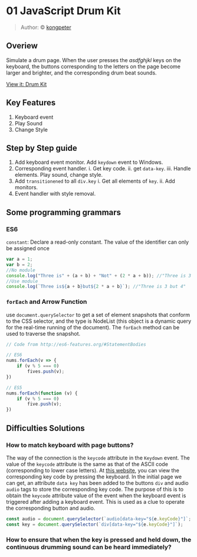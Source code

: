 # 01 JavaScript Drum Kit

> Author: © [kongpeter](github.com/kongpeter)

## Overiew
Simulate a drum page. When the user presses the *asdfghjkl* keys on the keyboard, the buttons corresponding to the letters on the page become larger and brighter, and the corresponding drum beat sounds.

[View it: Drum Kit](https://kongpeter.github.io/JavaScript30/1-Drum%20Kit/)

## Key Features

1. Keyboard event
2. Play Sound
3. Change Style


## Step by Step guide

1. Add keyboard event monitor. Add `keydown` event to Windows.
2.  Corresponding event handler.
   i. Get key code.
   ii. get `data-key`.
   iii. Handle elements. Play sound, change style.  
3. Add `transitionened` to all `div.key`
   i. Get all elements of `key`.
   ii. Add monitors.
4. Event handler with style removal.



## Some programming grammars
### ES6
``constant``: Declare a read-only constant. The value of the identifier can only be assigned once

````javascript
var a = 1;
var b = 2;
//No module
console.log("Three is" + (a + b) + "Not" + (2 * a + b)); //"Three is 3 but 4"
//Use module
console.log(`Three is${a + b}but${2 * a + b}`); //"Three is 3 but 4"
````


### ``forEach`` and Arrow Function

use `document.querySelector` to get a set of element snapshots that conform to the CSS selector, and the type is NodeList (this object is a dynamic query for the real-time running of the document). The `forEach` method can be used to traverse the snapshot.

```javascript
// Code from http://es6-features.org/#StatementBodies

// ES6
nums.forEach(v => {
	if (v % 5 === 0)
		fives.push(v);
})

// ES5
nums.forEach(function (v) {
	if (v % 5 === 0)
		five.push(v);
})
```


## Difficulties Solutions

### How to match keyboard with page buttons?
The way of the connection is the `keycode` attribute in the `Keydown` event. The value of the `keycode` attribute is the same as that of the ASCII code (corresponding to lower case letters). At [this website](http://keycode.info/), you can view the corresponding key code by pressing the keyboard.
In the initial page we can get, an attribute `data key` has been added to the buttons `div` and audio `audio` tags to store the corresponding key code. The purpose of this is to obtain the `keycode` attribute value of the event when the keyboard event is triggered after adding a keyboard event. This is used as a clue to operate the corresponding button and audio.

````javascript
const audio = document.querySelector(`audio[data-key="${e.keyCode}"]`;
const key = document.querySelector(`div[data-key="${e.keyCode}"]`);
````

### How to ensure that when the key is pressed and held down, the continuous drumming sound can be heard immediately?

